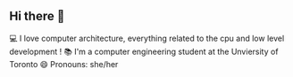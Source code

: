 ## Hi there 👋


💻 I love computer architecture, everything related to the cpu and low level development ! 
📚 I'm a computer engineering student at the Unviersity of Toronto 
😄 Pronouns: she/her

<!--🔭 I’m currently working on ...
🌱 I’m currently learning ...
 -->



